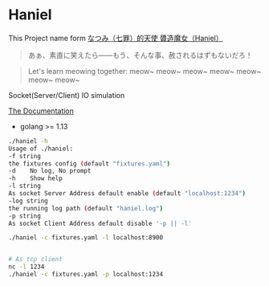 # Haniel

This Project name form [なつみ（七罪）的天使 贗造魔女（Haniel）](https://zh.moegirl.org/zh-hans/镜野七罪)

> あぁ、素直に笑えたら——もう、そんな事、赦されるはずもないだろ！

> Let's learn meowing together: meow~ meow~ meow~ meow~ meow~ meow~ meow~

Socket(Server/Client) IO simulation

[The Documentation](fixtures.yaml)


* golang >= 1.13


```sh
./haniel -h
Usage of ./haniel:
-f string
the fixtures config (default "fixtures.yaml")
-d    No log, No prompt
-h    Show help
-l string
As socket Server Address default enable (default "localhost:1234")
-log string
the running log path (default "haniel.log")
-p string
As socket Client Address default disable '-p || -l'
```

```sh
./haniel -c fixtures.yaml -l localhost:8900


# As tcp client
nc -l 1234
./haniel -c fixtures.yaml -p localhost:1234
```

